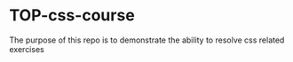 # TOP-css-course

The purpose of this repo is to demonstrate the ability to resolve css related exercises